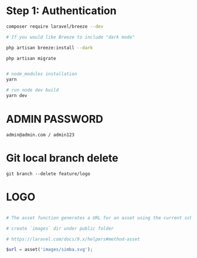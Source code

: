 
# Step 1: Authentication

```bash
composer require laravel/breeze --dev

# If you would like Breeze to include "dark mode" 

php artisan breeze:install --dark

php artisan migrate


# node_modules installation
yarn

# run node dev build
yarn dev
```

# ADMIN PASSWORD

```
admin@admin.com / admin123
```

# Git local branch delete

```
git branch --delete feature/logo
```

# LOGO 

```php

# The asset function generates a URL for an asset using the current scheme of the request (HTTP or HTTPS):

# create `images` dir under public folder

# https://laravel.com/docs/9.x/helpers#method-asset

$url = asset('images/simba.svg');
```